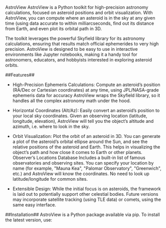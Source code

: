 AstroView
AstroView is a Python toolkit for high-precision astronomy calculations, focused on asteroid positions and orbit visualization. With AstroView, you can compute where an asteroid is in the sky at any given time (using data accurate to within milliarcseconds, find out its distance from Earth, and even plot its orbital path in 3D. 

The toolkit leverages the powerful Skyfield library for its astronomy calculations, ensuring that results match official ephemerides to very high precision. AstroView is designed to be easy to use in interactive environments like Jupyter notebooks, making it a handy tool for astronomers, educators, and hobbyists interested in exploring asteroid orbits.

##Features##
- High-Precision Ephemeris Calculations: Compute an asteroid’s position (RA/Dec or Cartesian coordinates) at any time, using JPL/NASA-grade ephemeris data for accuracy AstroView wraps the Skyfield library, so it handles all the complex astronomy math under the hood.

- Horizontal Coordinates (Alt/Az): Easily convert an asteroid’s position to your local sky coordinates. Given an observing location (latitude, longitude, elevation), AstroView will tell you the object’s altitude and azimuth, i.e. where to look in the sky.

- Orbit Visualization: Plot the orbit of an asteroid in 3D. You can generate a plot of the asteroid’s orbital ellipse around the Sun, and see the relative positions of the asteroid and Earth. This helps in visualizing the object’s path and how close it comes to Earth or other planets.
Observer’s Locations Database Includes a built-in list of famous observatories and observing sites. You can specify your location by name (for example, "Mauna Kea", "Palomar Observatory", "Greenwich", etc.) and AstroView will know the coordinates. No need to look up latitude/longitude for common sites.
- Extensible Design: While the initial focus is on asteroids, the framework is laid out to potentially support other celestial bodies. Future versions may incorporate satellite tracking (using TLE data) or comets, using the same easy interface.

##Installation##
AstroView is a Python package available via pip. To install the latest version, use:
